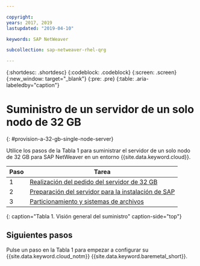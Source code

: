```yaml
---

copyright:
years: 2017, 2019
lastupdated: "2019-04-10"

keywords: SAP NetWeaver

subcollection: sap-netweaver-rhel-qrg

---
```


{:shortdesc: .shortdesc}
{:codeblock: .codeblock}
{:screen: .screen}
{:new_window: target="_blank"}
{:pre: .pre}
{:table: .aria-labeledby="caption"}

# Suministro de un servidor de un solo nodo de 32 GB
{: #provision-a-32-gb-single-node-server}

Utilice los pasos de la Tabla 1 para suministrar el servidor de un solo nodo de 32 GB para SAP NetWeaver en un entorno {{site.data.keyword.cloud}}.

| Paso | Tarea |
| --- | --- |
| 1 | [Realización del pedido del servidor de 32 GB](/docs/infrastructure/sap-netweaver-rhel-qrg?topic=sap-netweaver-rhel-qrg-install_32GB)
| 2 | [Preparación del servidor para la instalación de SAP](/docs/infrastructure/sap-netweaver-rhel-qrg?topic=sap-netweaver-rhel-qrg-prepare_32GB)
| 3 | [Particionamiento y sistemas de archivos](/docs/infrastructure/sap-netweaver-rhel-qrg?topic=sap-netweaver-rhel-qrg-partition_32GB)
{: caption="Tabla 1. Visión general del suministro" caption-side="top"}

## Siguientes pasos

Pulse un paso en la Tabla 1 para empezar a configurar su {{site.data.keyword.cloud_notm}} {{site.data.keyword.baremetal_short}}.
